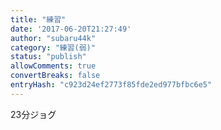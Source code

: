 ```yaml
---
title: "練習"
date: '2017-06-20T21:27:49'
author: "subaru44k"
category: "練習(弱)"
status: "publish"
allowComments: true
convertBreaks: false
entryHash: "c923d24ef2773f85fde2ed977bfbc6e5"
---
```

23分ジョグ
